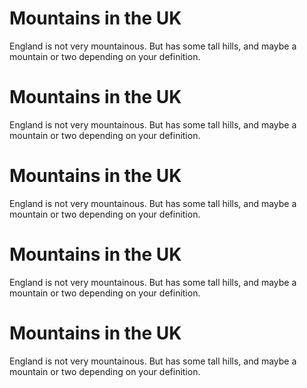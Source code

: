 Mountains in the UK
===================
England is not very mountainous.
But has some tall hills, and maybe a
mountain or two depending on your definition.

Mountains in the UK
===================
England is not very mountainous.
But has some tall hills, and maybe a
mountain or two depending on your definition.

Mountains in the UK
===================
England is not very mountainous.
But has some tall hills, and maybe a
mountain or two depending on your definition.

Mountains in the UK
===================
England is not very mountainous.
But has some tall hills, and maybe a
mountain or two depending on your definition.

Mountains in the UK
===================
England is not very mountainous.
But has some tall hills, and maybe a
mountain or two depending on your definition.

